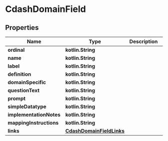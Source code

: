 
# CdashDomainField

## Properties
| Name | Type | Description | Notes |
| ------------ | ------------- | ------------- | ------------- |
| **ordinal** | **kotlin.String** |  |  [optional] |
| **name** | **kotlin.String** |  |  [optional] |
| **label** | **kotlin.String** |  |  [optional] |
| **definition** | **kotlin.String** |  |  [optional] |
| **domainSpecific** | **kotlin.String** |  |  [optional] |
| **questionText** | **kotlin.String** |  |  [optional] |
| **prompt** | **kotlin.String** |  |  [optional] |
| **simpleDatatype** | **kotlin.String** |  |  [optional] |
| **implementationNotes** | **kotlin.String** |  |  [optional] |
| **mappingInstructions** | **kotlin.String** |  |  [optional] |
| **links** | [**CdashDomainFieldLinks**](CdashDomainFieldLinks.md) |  |  [optional] |




